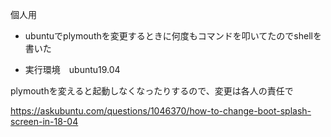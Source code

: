 個人用
* ubuntuでplymouthを変更するときに何度もコマンドを叩いてたのでshellを書いた


* 実行環境　ubuntu19.04　　

plymouthを変えると起動しなくなったりするので、変更は各人の責任で

https://askubuntu.com/questions/1046370/how-to-change-boot-splash-screen-in-18-04

